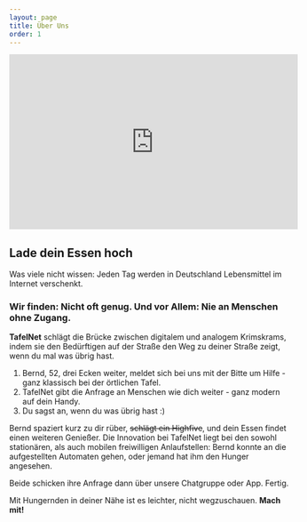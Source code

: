 ```yaml
---
layout: page
title: Über Uns
order: 1
---
```


<iframe width="520" height="315" src="https://www.youtube.com/watch?v=IKuJMeJiA3w" frameborder="0" allowfullscreen></iframe>


## Lade dein Essen hoch
Was viele nicht wissen: Jeden Tag werden in Deutschland Lebensmittel im Internet verschenkt.

### Wir finden: Nicht oft genug. Und vor Allem: Nie an Menschen ohne Zugang.


**TafelNet** schlägt die Brücke zwischen digitalem und analogem Krimskrams, indem sie den Bedürftigen auf der Straße den Weg zu deiner Straße zeigt, wenn du mal was übrig hast.

1. Bernd, 52, drei Ecken weiter, meldet sich bei uns mit der Bitte um Hilfe - ganz klassisch bei der örtlichen Tafel.
2. TafelNet gibt die Anfrage an Menschen wie dich weiter - ganz modern auf dein Handy.
3. Du sagst an, wenn du was übrig hast :)

Bernd spaziert kurz zu dir rüber, ~~schlägt ein Highfive~~, und dein Essen findet einen weiteren Genießer. Die Innovation bei TafelNet liegt bei den sowohl stationären, als auch mobilen freiwilligen Anlaufstellen: Bernd konnte an die aufgestellten Automaten gehen, oder jemand hat ihm den Hunger angesehen.

Beide schicken ihre Anfrage dann über unsere Chatgruppe oder App. Fertig.

Mit Hungernden in deiner Nähe ist es leichter, nicht wegzuschauen. **Mach mit!**
